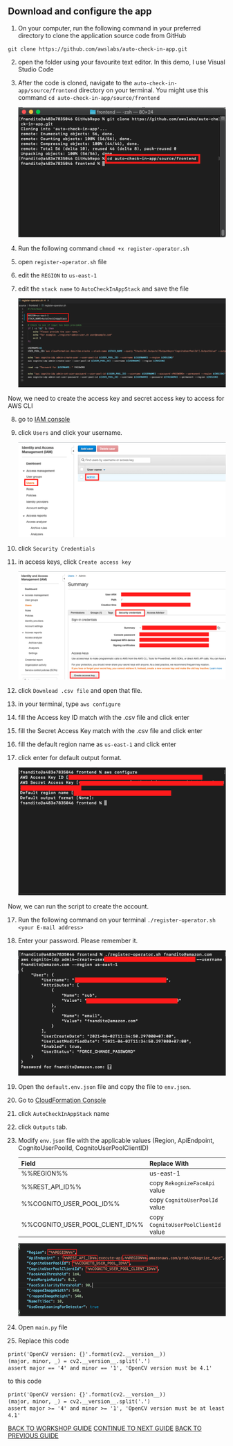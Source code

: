 ## Download and configure the app

1. On your computer, run the following command in your preferred directory to clone the application source code from GitHub

```
git clone https://github.com/awslabs/auto-check-in-app.git
```

2. open the folder using your favourite text editor. In this demo, I use Visual Studio Code
3. After the code is cloned, navigate to the `auto-check-in-app/source/frontend` directory on your terminal. You might use this command `cd auto-check-in-app/source/frontend`

    ![](../../images/ConfigureApp/3.png)

4. Run the following command `chmod +x register-operator.sh`
5. open `register-operator.sh` file
6. edit the `REGION` to `us-east-1`
7. edit the `stack name` to `AutoCheckInAppStack` and save the file

    ![](../../images/ConfigureApp/7.png)

Now, we need to create the access key and secret access key to access for AWS CLI

8. go to [IAM console](https://console.aws.amazon.com/iam/home?region=us-east-1)
9. click `Users` and click your username.

    ![](../../images/ConfigureApp/9.png)

10. click `Security Credentials`
11. in access keys, click `Create access key`

    ![](../../images/ConfigureApp/11.png)

12. click `Download .csv file` and open that file.
13. in your terminal, type `aws configure`
14. fill the Access key ID match with the .csv file and click enter
14. fill the Secret Access Key match with the .csv file and click enter
15. fill the default region name as `us-east-1` and click enter
16. click enter for default output format.

    ![](../../images/ConfigureApp/16.png)

Now, we can run the script to create the account.

17. Run the following command on your terminal `./register-operator.sh <your E-mail address>`
18. Enter your password. Please remember it.

    ![](../../images/ConfigureApp/18.png)

19. Open the `default.env.json` file and copy the file to `env.json`.
20. Go to [CloudFormation Console](https://console.aws.amazon.com/cloudformation/home?region=us-east-1#/stacks?filteringStatus=active&filteringText=&viewNested=true&hideStacks=false)
21. click `AutoCheckInAppStack` name
22. click `Outputs` tab.
23. Modify `env.json` file with the applicable values (Region, ApiEndpoint, CognitoUserPoolId, CognitoUserPoolClientID)

    | Field                             | Replace With                          |
    | --------------------------------- | ------------------------------------- |
    | %%REGION%%                        | us-east-1                             |
    | %%REST_API_ID%%                   | copy `RekognizeFaceApi` value         |
    | %%COGNITO_USER_POOL_ID%%          | copy `CognitoUserPoolId` value        |
    | %%COGNITO_USER_POOL_CLIENT_ID%%   | copy `CognitoUserPoolClientId` value  |

    ![](../../images/ConfigureApp/23.png)

24. Open `main.py` file
25. Replace this code

```
print('OpenCV version: {}'.format(cv2.__version__))
(major, minor, _) = cv2.__version__.split('.')
assert major == '4' and minor == '1', 'OpenCV version must be 4.1'
```

to this code

```
print('OpenCV version: {}'.format(cv2.__version__))
(major, minor, _) = cv2.__version__.split('.')
assert major >= '4' and minor >= '1', 'OpenCV version must be at least 4.1'
```

[BACK TO WORKSHOP GUIDE](../../EnglishGuide.md)
[CONTINUE TO NEXT GUIDE](LaunchApp.md)
[BACK TO PREVIOUS GUIDE](UploadImageS3.md)